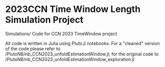 # 2023CCN Time Window Length Simulation Project
Simulations/ Code for CCN 2023 TimeWindow project

All code is written in Julia using Pluto.jl notebooks. For a "cleaned" version of the code please refer to /PlutoNB/nb_CCN2023_unfoldEstimationWindow.jl;
for the original code to /PlutoNB/nb_CCN2023_unfoldEstimationWindow_exploration.jl
